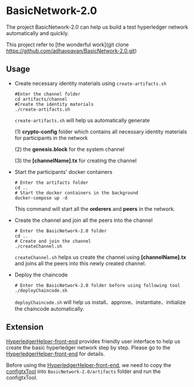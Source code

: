 # BasicNetwork-2.0

The project BasicNetwork-2.0 can help us build a test hyperledger network automatically and quickly.

This project refer to [the wonderful work](git clone https://github.com/adhavpavan/BasicNetwork-2.0.git)

## Usage

* Create necessary identity materials using `create-artifacts.sh`

  ```shell
  #Enter the channel folder
  cd artifacts/channel
  #Create the identity materials
  ./create-artifacts.sh
  ```
  
   `create-artifacts.sh` will help us automatically generate
  
  (1) **crypto-config** folder which contains all necessary identity materials for participants in the network
  
  (2) the **genesis.block** for the system channel
  
  (3) the **[channelName].tx** for creating the channel
  
* Start the participants' docker containers

  ```shell
  # Enter the artifacts folder
  cd ..
  # Start the docker containers in the background
  docker-compose up -d
  ```

  This command will start all the **orderers** and **peers** in the network.

* Create the channel and join all the peers into the channel

  ```shell
  # Enter the BasicNetwork-2.0 folder
  cd ..
  # Create and join the channel
  ./createChannel.sh
  ```

  `createChannel.sh` helps us create the channel using **[channelName].tx** and joins all the peers into this newly created channel.

* Deploy the chaincode

  ```shell
  # Enter the BasicNetwork-2.0 folder before using following tool
  ./deployChaincode.sh
  ```

  `deployChaincode.sh` will help us install、approve、instantiate、initialize the chaincode automatically.


## Extension

[HyperledgerHelper-front-end](https://github.com/zhaizhonghao/HyperledgerHelper-front-end) provides friendly user interface to help us create the basic hyperledger network step by step. Please go to the [HyperledgerHelper-front-end](https://github.com/zhaizhonghao/HyperledgerHelper-front-end) for details.

Before using the [HyperledgerHelper-front-end](https://github.com/zhaizhonghao/HyperledgerHelper-front-end), we need to copy the [configtxTool](https://github.com/zhaizhonghao/HyperledgerHelper)  into `BasicNetwork-2.0/artifacts` folder and run the configtxTool.